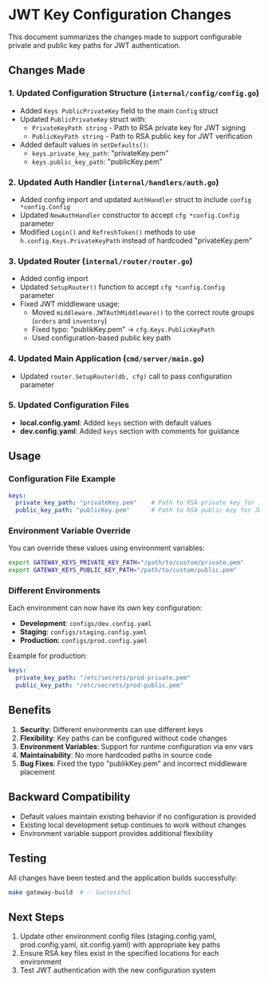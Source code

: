 # JWT Key Configuration Changes

This document summarizes the changes made to support configurable private and public key paths for JWT authentication.

## Changes Made

### 1. **Updated Configuration Structure** (`internal/config/config.go`)

- Added `Keys PublicPrivateKey` field to the main `Config` struct
- Updated `PublicPrivateKey` struct with:
  - `PrivateKeyPath string` - Path to RSA private key for JWT signing
  - `PublicKeyPath string` - Path to RSA public key for JWT verification
- Added default values in `setDefaults()`:
  - `keys.private_key_path`: "privateKey.pem"
  - `keys.public_key_path`: "publicKey.pem"

### 2. **Updated Auth Handler** (`internal/handlers/auth.go`)

- Added config import and updated `AuthHandler` struct to include `config *config.Config`
- Updated `NewAuthHandler` constructor to accept `cfg *config.Config` parameter
- Modified `Login()` and `RefreshToken()` methods to use `h.config.Keys.PrivateKeyPath` instead of hardcoded "privateKey.pem"

### 3. **Updated Router** (`internal/router/router.go`)

- Added config import
- Updated `SetupRouter()` function to accept `cfg *config.Config` parameter
- Fixed JWT middleware usage:
  - Moved `middleware.JWTAuthMiddleware()` to the correct route groups (`orders` and `inventory`)
  - Fixed typo: "publikKey.pem" → `cfg.Keys.PublicKeyPath`
  - Used configuration-based public key path

### 4. **Updated Main Application** (`cmd/server/main.go`)

- Updated `router.SetupRouter(db, cfg)` call to pass configuration parameter

### 5. **Updated Configuration Files**

- **local.config.yaml**: Added `keys` section with default values
- **dev.config.yaml**: Added `keys` section with comments for guidance

## Usage

### Configuration File Example

```yaml
keys:
  private_key_path: "privateKey.pem"    # Path to RSA private key for JWT signing
  public_key_path: "publicKey.pem"      # Path to RSA public key for JWT verification
```

### Environment Variable Override

You can override these values using environment variables:

```bash
export GATEWAY_KEYS_PRIVATE_KEY_PATH="/path/to/custom/private.pem"
export GATEWAY_KEYS_PUBLIC_KEY_PATH="/path/to/custom/public.pem"
```

### Different Environments

Each environment can now have its own key configuration:

- **Development**: `configs/dev.config.yaml`
- **Staging**: `configs/staging.config.yaml`  
- **Production**: `configs/prod.config.yaml`

Example for production:
```yaml
keys:
  private_key_path: "/etc/secrets/prod-private.pem"
  public_key_path: "/etc/secrets/prod-public.pem"
```

## Benefits

1. **Security**: Different environments can use different keys
2. **Flexibility**: Key paths can be configured without code changes
3. **Environment Variables**: Support for runtime configuration via env vars
4. **Maintainability**: No more hardcoded paths in source code
5. **Bug Fixes**: Fixed the typo "publikKey.pem" and incorrect middleware placement

## Backward Compatibility

- Default values maintain existing behavior if no configuration is provided
- Existing local development setup continues to work without changes
- Environment variable support provides additional flexibility

## Testing

All changes have been tested and the application builds successfully:
```bash
make gateway-build  # ✅ Successful
```

## Next Steps

1. Update other environment config files (staging.config.yaml, prod.config.yaml, sit.config.yaml) with appropriate key paths
2. Ensure RSA key files exist in the specified locations for each environment
3. Test JWT authentication with the new configuration system
